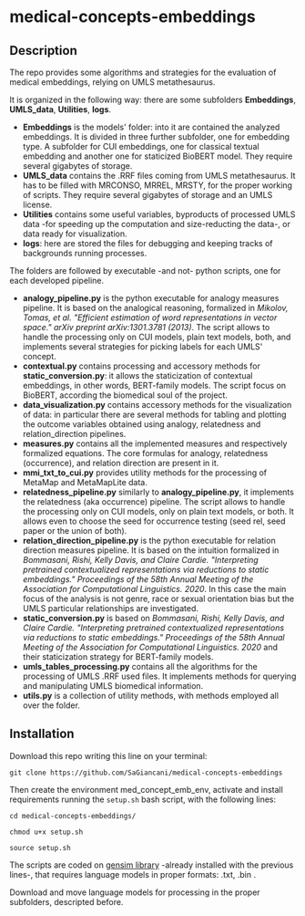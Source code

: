 # medical-concepts-embeddings

## Description

The repo provides some algorithms and strategies for the evaluation of medical embeddings, relying on UMLS metathesaurus.

It is organized in the following way: there are some subfolders __Embeddings__, __UMLS_data__, __Utilities__, __logs__.

- __Embeddings__ is the models' folder: into it are contained the analyzed embeddings. It is divided in three further subfolder, one for embedding type. A subfolder for CUI embeddings, one for classical textual embedding and another one for staticized BioBERT model. They require several gigabytes of storage.
- __UMLS_data__ contains the .RRF files coming from UMLS metathesaurus. It has to be filled with MRCONSO, MRREL, MRSTY, for the proper working of scripts. They require several gigabytes of storage and an UMLS license.
- __Utilities__ contains some useful variables, byproducts of processed UMLS data -for speeding up the computation and size-reducting the data-, or data ready for visualization.
- __logs__: here are stored the files for debugging and keeping tracks of backgrounds running processes.

The folders are followed by executable -and not- python scripts, one for each developed pipeline.
- __analogy_pipeline.py__ is the python executable for analogy measures pipeline. It is based on the analogical reasoning, formalized in _Mikolov, Tomas, et al. "Efficient estimation of word representations in vector space." arXiv preprint arXiv:1301.3781 (2013)_. The script allows to handle the processing only on CUI models, plain text models, both, and implements several strategies for picking labels for each UMLS' concept.
- __contextual.py__ contains processing and accessory methods for __static_conversion.py__: it allows the staticization of contextual embeddings, in other words, BERT-family models. The script focus on BioBERT, according the biomedical soul of the project.
- __data_visualization.py__ contains accessory methods for the visualization of data: in particular there are several methods for tabling and plotting the outcome variables obtained using analogy, relatedness and relation_direction pipelines.
- __measures.py__ contains all the implemented measures and respectively formalized equations. The core formulas for analogy, relatedness (occurrence), and relation direction are present in it.
- __mmi_txt_to_cui.py__ provides utility methods for the processing of MetaMap and MetaMapLite data.
- __relatedness_pipeline.py__ similarly to __analogy_pipeline.py__, it implements the relatedness (aka occurrence) pipeline. The script allows to handle the processing only on CUI models, only on plain text models, or both. It allows even to choose the seed for occurrence testing (seed rel, seed paper or the union of both).
- __relation_direction_pipeline.py__ is the python executable for relation direction measures pipeline. It is based on the intuition formalized in _Bommasani, Rishi, Kelly Davis, and Claire Cardie. "Interpreting pretrained contextualized representations via reductions to static embeddings." Proceedings of the 58th Annual Meeting of the Association for Computational Linguistics. 2020_. In this case the main focus of the analysis is not genre, race or sexual orientation bias but the UMLS particular relationships are investigated.
- __static_conversion.py__ is based on _Bommasani, Rishi, Kelly Davis, and Claire Cardie. "Interpreting pretrained contextualized representations via reductions to static embeddings." Proceedings of the 58th Annual Meeting of the Association for Computational Linguistics. 2020_ and their staticization strategy for BERT-family models.
- __umls_tables_processing.py__ contains all the algorithms for the processing of UMLS .RRF used files. It implements methods for querying and manipulating UMLS biomedical information.
- __utils.py__ is a collection of utility methods, with methods employed all over the folder.

## Installation

Download this repo writing this line on your terminal:

`git clone https://github.com/SaGiancani/medical-concepts-embeddings`

Then create the environment med_concept_emb_env, activate and install requirements running the `setup.sh` bash script, with the following lines:

`cd medical-concepts-embeddings/`

`chmod u+x setup.sh`

`source setup.sh`

The scripts are coded on [gensim library](https://radimrehurek.com/gensim/) -already installed with the previous lines-, that requires language models in proper formats: .txt, .bin . 

Download and move language models for processing in the proper subfolders, descripted before.
